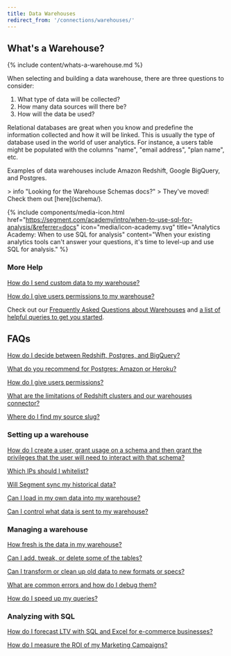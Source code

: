 ```yaml
---
title: Data Warehouses
redirect_from: '/connections/warehouses/'
---
```



## What's a Warehouse?

{% include content/whats-a-warehouse.md %}


When selecting and building a data warehouse, there are three questions to consider:

1.  What type of data will be collected?
2.  How many data sources will there be?
3.  How will the data be used?

Relational databases are great when you know and predefine the information collected and how it will be linked. This is usually the type of database used in the world of user analytics. For instance, a users table might be populated with the columns "name", "email address", "plan name", etc.

Examples of data warehouses include Amazon Redshift, Google BigQuery, and Postgres.

<div data-headings-anchors id="warehouse-schemas"></div>
> info "Looking for the Warehouse Schemas docs?"
>  They've moved! Check them out [here](schema/).

{% include components/media-icon.html href="https://segment.com/academy/intro/when-to-use-sql-for-analysis/&referrer=docs" icon="media/icon-academy.svg" title="Analytics Academy: When to use SQL for analysis" content="When your existing analytics tools can't answer your questions, it's time to level-up and use SQL for analysis." %}

### More Help

[How do I send custom data to my warehouse?](/docs/connections/storage/warehouses/faq/#what-if-i-want-to-add-custom-data-to-my-warehouse/)

[How do I give users permissions to my warehouse?](/docs/connections/storage/warehouses/add-warehouse-users/)

Check out our [Frequently Asked Questions about Warehouses](/docs/connections/storage/warehouses/faq/) and [a list of helpful queries to get you started](https://help.segment.com/hc/en-us/articles/205577035-Common-Segment-SQL-Queries).

## FAQs

[How do I decide between Redshift, Postgres, and BigQuery?](/docs/connections/storage/warehouses/choose-warehouse/)

[What do you recommend for Postgres: Amazon or Heroku?](/docs/connections/storage/warehouses/choose-warehouse/)

[How do I give users permissions?](/docs/connections/storage/warehouses/add-warehouse-users/)

[What are the limitations of Redshift clusters and our warehouses connector?](/docs/connections/storage/warehouses/redshift-faq/)

[Where do I find my source slug?](/docs/connections/storage/warehouses/faq/#how-do-i-find-my-source-slug)

### Setting up a warehouse

[How do I create a user, grant usage on a schema and then grant the privileges that the user will need to interact with that schema?](/docs/connections/storage/warehouses/add-warehouse-users/)

[Which IPs should I whitelist?](/docs/connections/storage/warehouses/faq/#which-ips-should-i-whitelist)

[Will Segment sync my historical data?](/docs/connections/storage/warehouses/faq/#will-segment-sync-my-historical-data)

[Can I load in my own data into my warehouse?](/docs/connections/storage/warehouses/faq/#what-if-i-want-to-add-custom-data-to-my-warehouse)

[Can I control what data is sent to my warehouse?](/docs/connections/storage/warehouses/faq/)

### Managing a warehouse

[How fresh is the data in my warehouse?](/docs/connections/storage/warehouses/faq/)

[Can I add, tweak, or delete some of the tables?](/docs/connections/storage/warehouses/faq/)

[Can I transform or clean up old data to new formats or specs?](/docs/connections/storage/warehouses/faq/)

[What are common errors and how do I debug them?](/docs/connections/storage/warehouses/warehouse-errors/)

[How do I speed up my queries?](/docs/connections/storage/warehouses/redshift-tuning/)

### Analyzing with SQL

[How do I forecast LTV with SQL and Excel for e-commerce businesses?](/docs/guides/how-to-guides/forecast-with-sql/)

[How do I measure the ROI of my Marketing Campaigns?](/docs/guides/how-to-guides/measure-marketing-roi/)

